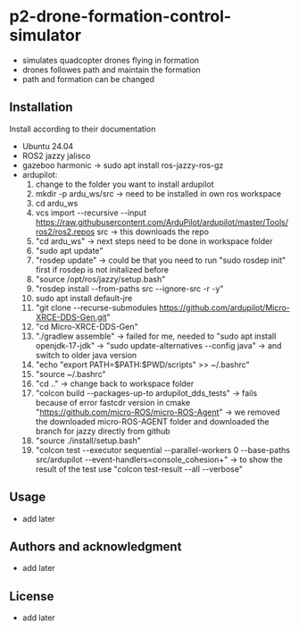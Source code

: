 # p2-drone-formation-control-simulator

- simulates quadcopter drones flying in formation
- drones followes path and maintain the formation
- path and formation can be changed

## Installation
Install according to their documentation
- Ubuntu 24.04 
- ROS2 jazzy jalisco  
- gazeboo harmonic -> sudo apt install ros-jazzy-ros-gz 
- ardupilot:
    1. change to the folder you want to install ardupilot 
    2. mkdir -p ardu_ws/src
        -> need to be installed in own ros workspace        
    3. cd ardu_ws
    4. vcs import --recursive --input  https://raw.githubusercontent.com/ArduPilot/ardupilot/master/Tools/ros2/ros2.repos src
        -> this downloads the repo
    4. "cd ardu_ws"
        -> next steps need to be done in workspace folder
    5. "sudo apt update" 
    6. "rosdep update"
        -> could be that you need to run "sudo rosdep init" first if rosdep is not initalized before
    7. "source /opt/ros/jazzy/setup.bash"
    8. "rosdep install --from-paths src --ignore-src -r -y"
    9. sudo apt install default-jre
    10. "git clone --recurse-submodules https://github.com/ardupilot/Micro-XRCE-DDS-Gen.git"
    11. "cd Micro-XRCE-DDS-Gen"
    12. "./gradlew assemble"
        -> failed for me, needed to "sudo apt install openjdk-17-jdk"
        -> "sudo update-alternatives --config java"
        -> and switch to older java version 
    14. "echo "export PATH=\$PATH:$PWD/scripts" >> ~/.bashrc"
    15. "source ~/.bashrc"
    16. "cd .."
        -> change back to workspace folder
    17. "colcon build --packages-up-to ardupilot_dds_tests"
        -> fails because of error fastcdr version in cmake
           "https://github.com/micro-ROS/micro-ROS-Agent"
        -> we removed the downloaded micro-ROS-AGENT folder 
           and downloaded the branch for jazzy directly from github
    18. "source ./install/setup.bash"
    19. "colcon test --executor sequential --parallel-workers 0 --base-paths src/ardupilot --event-handlers=console_cohesion+"
        -> to show the result of the test use "colcon test-result --all --verbose"

## Usage
- add later

## Authors and acknowledgment
- add later

## License
- add later

